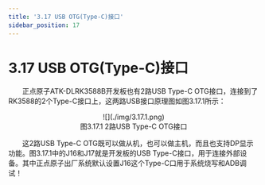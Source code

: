 ```yaml
---
title: '3.17 USB OTG(Type-C)接口'
sidebar_position: 17
---
```


# 3.17 USB OTG(Type-C)接口

&emsp;&emsp;正点原子ATK-DLRK3588B开发板也有2路USB Type-C OTG接口，连接到了RK3588的2个Type-C接口上，这两路USB接口原理图如图3.17.1所示：

<center>
![](./img/3.17.1.png)<br />
图3.17.1 2路USB Type-C OTG接口
</center>

&emsp;&emsp;这2路USB Type-C OTG既可以做从机，也可以做主机，而且也支持DP显示功能。图3.17.1中的J16和J17就是开发板的USB Type-C接口，用于连接外部设备。其中正点原子出厂系统默认设置J16这个Type-C口用于系统烧写和ADB调试！

